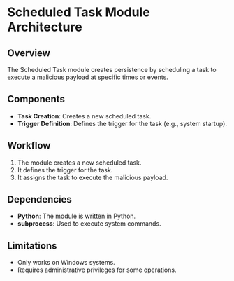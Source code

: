 # Scheduled Task Module Architecture

## Overview
The Scheduled Task module creates persistence by scheduling a task to execute a malicious payload at specific times or events.

## Components
- **Task Creation**: Creates a new scheduled task.
- **Trigger Definition**: Defines the trigger for the task (e.g., system startup).

## Workflow
1. The module creates a new scheduled task.
2. It defines the trigger for the task.
3. It assigns the task to execute the malicious payload.

## Dependencies
- **Python**: The module is written in Python.
- **subprocess**: Used to execute system commands.

## Limitations
- Only works on Windows systems.
- Requires administrative privileges for some operations.